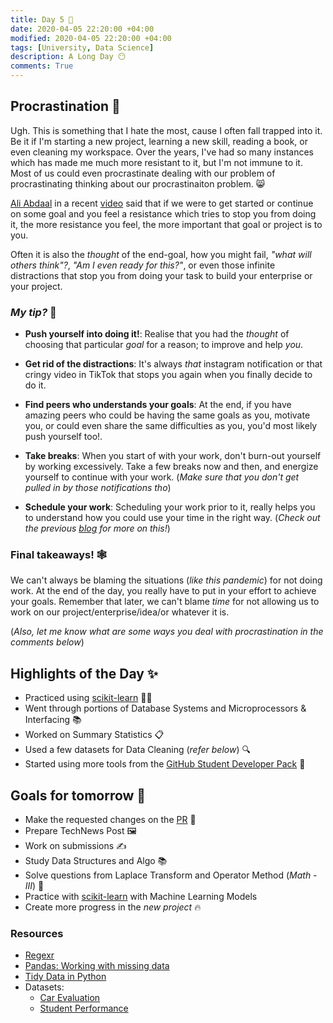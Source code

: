 ```yaml
---
title: Day 5 🐌
date: 2020-04-05 22:20:00 +04:00
modified: 2020-04-05 22:20:00 +04:00
tags: [University, Data Science]
description: A Long Day 😶
comments: True
---
```


## Procrastination 🤒

Ugh. This is something that I hate the most, cause I often fall trapped into it. Be it if I'm starting a new project, learning a new skill, reading a book, or even cleaning my workspace. Over the years, I've had so many instances which has made me much more resistant to it, but I'm not immune to it. Most of us could even procrastinate dealing with our problem of procrastinating thinking about our procrastinaiton problem. 😸

[Ali Abdaal](https://www.youtube.com/channel/UCoOae5nYA7VqaXzerajD0lg) in a recent [video](https://www.youtube.com/watch?v=RP0oVOH4Zz4&t=306s) said that if we were to get started or continue on some goal and you feel a resistance which tries to stop you from doing it, the more resistance you feel, the more important that goal or project is to you.

Often it is also the *thought* of the end-goal, how you might fail, *"what will others think"?*, *"Am I even ready for this?"*, or even those infinite distractions that stop you from doing your task to build your enterprise or your project.

### *My tip?* 🤗

- **Push yourself into doing it!**: Realise that you had the *thought* of choosing that particular *goal* for a reason; to improve and help *you*. 

- **Get rid of the distractions**: It's always *that* instagram notification or that cringy video in TikTok that stops you again when you finally decide to do it.

- **Find peers who understands your goals**: At the end, if you have amazing peers who could be having the same goals as you, motivate you, or could even share the same difficulties as you, you'd most likely push yourself too!. 

- **Take breaks**: When you start of with your work, don't burn-out yourself by working excessively. Take a few breaks now and then, and energize yourself to continue with your work. (*Make sure that you don't get pulled in by those notifications tho*)

- **Schedule your work**: Scheduling your work prior to it, really helps you to understand how you could use your time in the right way. (*Check out the previous [blog](https://abxhr-learning.vercel.app/Day-4/) for more on this!*) 

### Final takeaways! 🕸

We can't always be blaming the situations (*like this pandemic*) for not doing work. At the end of the day, you really have to put in your effort to achieve your goals. Remember that later, we can't blame *time* for not allowing us to work on our project/enterprise/idea/or whatever it is.

(*Also, let me know what are some ways you deal with procrastination in the comments below*)

## Highlights of the Day ✨
- Practiced using [scikit-learn](https://scikit-learn.org/) 👨‍💻
- Went through portions of Database Systems and Microprocessors & Interfacing 📚
- Worked on Summary Statistics 📋
- Used a few datasets for Data Cleaning (*refer below*) 🔍
- Started using more tools from the [GitHub Student Developer Pack](https://education.github.com/pack) 🎉

## Goals for tomorrow 📝
- Make the requested changes on the [PR](https://github.com/TesseractCoding/NeoAlgo/pull/4925) 🤖
- Prepare TechNews Post 🖼
- Work on submissions ✍️
- Study Data Structures and Algo 📚
- Solve questions from Laplace Transform and Operator Method (*Math - III*) 📑
- Practice with [scikit-learn](https://scikit-learn.org/) with Machine Learning Models 
- Create more progress in the *new project* 🔥

### Resources 
- [Regexr](https://regexr.com/)
- [Pandas: Working with missing data](https://pandas.pydata.org/pandas-docs/stable/user_guide/missing_data.html)
- [Tidy Data in Python](https://www.jeannicholashould.com/tidy-data-in-python.html)
- Datasets:
  - [Car Evaluation](https://archive.ics.uci.edu/ml/datasets/car+evaluation)
  - [Student Performance](https://archive.ics.uci.edu/ml/datasets/Student+Performance)

